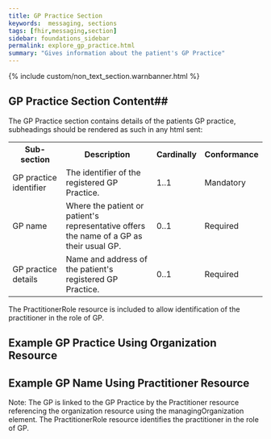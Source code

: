 ```yaml
---
title: GP Practice Section
keywords:  messaging, sections
tags: [fhir,messaging,section]
sidebar: foundations_sidebar
permalink: explore_gp_practice.html
summary: "Gives information about the patient's GP Practice"
---
```

{% include custom/non_text_section.warnbanner.html %}


## GP Practice Section Content##

The GP Practice section contains details of the patients GP practice, subheadings should be rendered as such in any html sent:
 
<table width="100%">
<tr>
<th width="25%">Sub-section</th>
<th width="45%">Description</th>
<th width="15%">Cardinally</th>
<th width="15%">Conformance</th>
</tr>
<tr>
<td>GP practice identifier</td>
<td>The identifier of the registered GP Practice.</td>
<td>1..1</td>
<td>Mandatory</td>
</tr>
<tr>
<td>GP name</td>
<td>Where the patient or patient's representative offers the name of a GP as their usual GP.</td>
<td>0..1</td>
<td>Required</td>
</tr>
<tr>
<td>GP practice details</td>
<td>Name and address of the patient's registered GP Practice.
</td>
<td>0..1</td>
<td>Required</td>
</tr>
</table>

The PractitionerRole resource is included to allow identification of the practitioner in the role of GP. 

## Example GP Practice Using Organization Resource ##

<script src="https://gist.github.com/IOPS-DEV/96ebbfe2e8f8f58ca820c7fb0a278bd5.js"></script>

## Example GP Name Using Practitioner Resource ##

Note: The GP is linked to the GP Practice by the Practitioner resource referencing the organization resource using the managingOrganization element. The PractitionerRole resource identifies the practitioner in the role of GP.

<script src="https://gist.github.com/IOPS-DEV/3f5d3d112a125a0d28f449964e0a26c5.js"></script>




